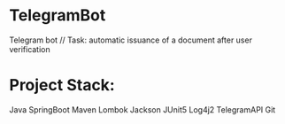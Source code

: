# TelegramBot
Telegram bot // Task: automatic issuance of a document after user verification

# Project Stack:
Java
SpringBoot
Maven
Lombok
Jackson
JUnit5
Log4j2
TelegramAPI
Git
